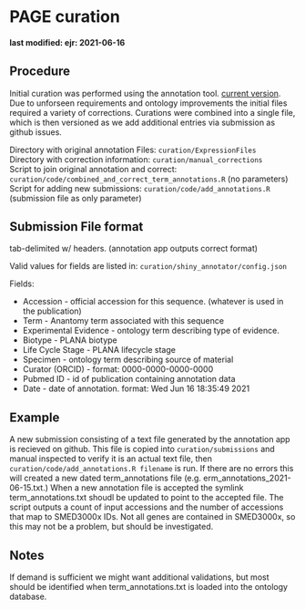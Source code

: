 # PAGE curation
#### last modified: ejr: 2021-06-16

## Procedure

Initial curation was performed using the annotation tool. [current version](https://sanchezalvarado.shinyapps.io/PAGE_annotator/). Due to unforseen requirements and ontology improvements the initial files required a variety of corrections. Curations were combined into a single file, which is then versioned as we add additional entries via submission as github issues.


Directory with original annotation Files: `curation/ExpressionFiles`  
Directory with correction information: `curation/manual_corrections`  
Script to join original annotation and correct: `curation/code/combined_and_correct_term_annotations.R` (no parameters)  
Script for adding new submissions: `curation/code/add_annotations.R` (submission file as only parameter)  


## Submission File format

tab-delimited w/ headers. (annotation app outputs correct format)

Valid values for fields are listed in: `curation/shiny_annotator/config.json`

Fields:  
* Accession - official accession for this sequence. (whatever is used in the publication)
* Term - Anantomy term associated with this sequence
* Experimental Evidence - ontology term describing type of evidence.
* Biotype - PLANA biotype
* Life Cycle Stage - PLANA lifecycle stage
* Specimen - ontology term describing source of material 
* Curator (ORCID) - format: 0000-0000-0000-0000
* Pubmed ID - id of publication containing annotation data
* Date - date of annotation. format: Wed Jun 16 18:35:49 2021

## Example

A new submission consisting of a text file generated by the annotation app is recieved on github.  This file is copied into `curation/submissions` and manual inspected to verify it is an actual text file, then `curation/code/add_annotations.R filename` is run.  If there are no errors this will created a new dated term_annotations file (e.g. erm_annotations_2021-06-15.txt.) When a new annotation file is accepted the symlink term_annotations.txt shoudl be updated to point to the accepted file. The script outputs a count of input accessions and the number of accessions that map to SMED3000x IDs. Not all genes are contained in SMED3000x, so this may not be a problem, but should be investigated.  


## Notes
 If demand is sufficient we might want additional validations, but most should be identified when term_annotations.txt is loaded into the ontology database.  

